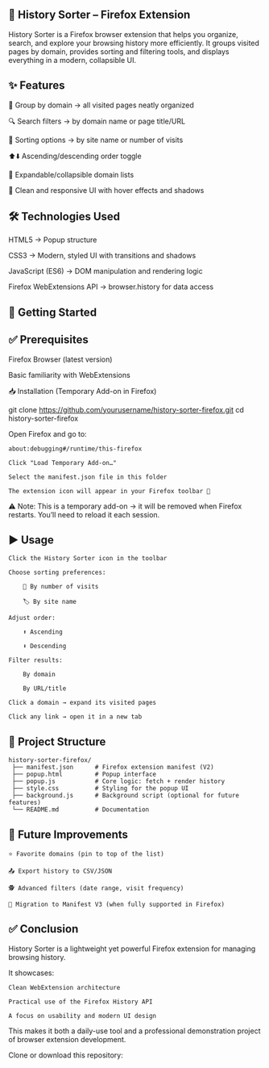 ## 📂 History Sorter – Firefox Extension

History Sorter is a Firefox browser extension that helps you organize, search, and explore your browsing history more efficiently.
It groups visited pages by domain, provides sorting and filtering tools, and displays everything in a modern, collapsible UI.

## ✨ Features

📑 Group by domain → all visited pages neatly organized

🔍 Search filters → by domain name or page title/URL

🔄 Sorting options → by site name or number of visits

⬆️⬇️ Ascending/descending order toggle

📂 Expandable/collapsible domain lists

🎨 Clean and responsive UI with hover effects and shadows

## 🛠️ Technologies Used

HTML5 → Popup structure

CSS3 → Modern, styled UI with transitions and shadows

JavaScript (ES6) → DOM manipulation and rendering logic

Firefox WebExtensions API → browser.history for data access

## 🚀 Getting Started
## ✅ Prerequisites

Firefox Browser (latest version)

Basic familiarity with WebExtensions

📥 Installation (Temporary Add-on in Firefox)

git clone https://github.com/yourusername/history-sorter-firefox.git
cd history-sorter-firefox

Open Firefox and go to:

    about:debugging#/runtime/this-firefox

    Click "Load Temporary Add-on…"

    Select the manifest.json file in this folder

    The extension icon will appear in your Firefox toolbar 🎉

⚠️ Note: This is a temporary add-on → it will be removed when Firefox restarts. You’ll need to reload it each session.
## ▶️ Usage

    Click the History Sorter icon in the toolbar

    Choose sorting preferences:

        🔢 By number of visits

        🏷️ By site name

    Adjust order:

        ⬆️ Ascending

        ⬇️ Descending

    Filter results:

        By domain

        By URL/title

    Click a domain → expand its visited pages

    Click any link → open it in a new tab

## 📂 Project Structure
```
history-sorter-firefox/
 ├── manifest.json      # Firefox extension manifest (V2)
 ├── popup.html         # Popup interface
 ├── popup.js           # Core logic: fetch + render history
 ├── style.css          # Styling for the popup UI
 ├── background.js      # Background script (optional for future features)
 └── README.md          # Documentation
```
## 🔮 Future Improvements

    ⭐ Favorite domains (pin to top of the list)

    📤 Export history to CSV/JSON

    🕵️ Advanced filters (date range, visit frequency)

    🔄 Migration to Manifest V3 (when fully supported in Firefox)

## ✅ Conclusion

History Sorter is a lightweight yet powerful Firefox extension for managing browsing history.

It showcases:

    Clean WebExtension architecture

    Practical use of the Firefox History API

    A focus on usability and modern UI design

This makes it both a daily-use tool and a professional demonstration project of browser extension development.

Clone or download this repository:

